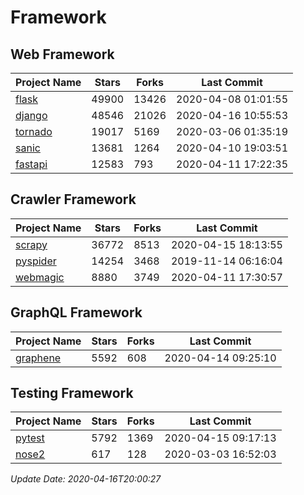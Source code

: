 # Framework

## Web Framework

| Project Name | Stars | Forks | Last Commit |
| ------------ | ----- | ----- | ----------- |
| [flask](https://github.com/pallets/flask) | 49900 | 13426 | 2020-04-08 01:01:55 |
| [django](https://github.com/django/django) | 48546 | 21026 | 2020-04-16 10:55:53 |
| [tornado](https://github.com/tornadoweb/tornado) | 19017 | 5169 | 2020-03-06 01:35:19 |
| [sanic](https://github.com/huge-success/sanic) | 13681 | 1264 | 2020-04-10 19:03:51 |
| [fastapi](https://github.com/tiangolo/fastapi) | 12583 | 793 | 2020-04-11 17:22:35 |

## Crawler Framework

| Project Name | Stars | Forks | Last Commit |
| ------------ | ----- | ----- | ----------- |
| [scrapy](https://github.com/scrapy/scrapy) | 36772 | 8513 | 2020-04-15 18:13:55 |
| [pyspider](https://github.com/binux/pyspider) | 14254 | 3468 | 2019-11-14 06:16:04 |
| [webmagic](https://github.com/code4craft/webmagic) | 8880 | 3749 | 2020-04-11 17:30:57 |

## GraphQL Framework

| Project Name | Stars | Forks | Last Commit |
| ------------ | ----- | ----- | ----------- |
| [graphene](https://github.com/graphql-python/graphene) | 5592 | 608 | 2020-04-14 09:25:10 |

## Testing Framework

| Project Name | Stars | Forks | Last Commit |
| ------------ | ----- | ----- | ----------- |
| [pytest](https://github.com/pytest-dev/pytest) | 5792 | 1369 | 2020-04-15 09:17:13 |
| [nose2](https://github.com/nose-devs/nose2) | 617 | 128 | 2020-03-03 16:52:03 |

*Update Date: 2020-04-16T20:00:27*